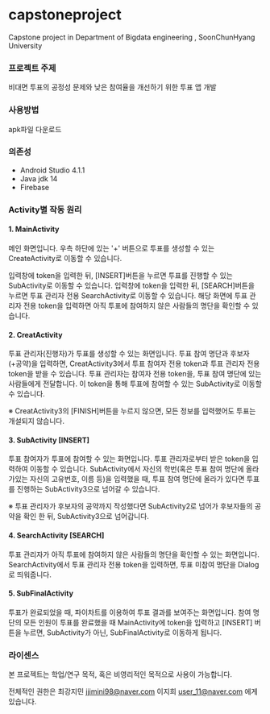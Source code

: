 # capstoneproject
Capstone project in Department of Bigdata engineering , SoonChunHyang University

### 프로젝트 주제
비대면 투표의 공정성 문제와 낮은 참여율을 개선하기 위한 투표 앱 개발

### 사용방법
apk파일 다운로드

### 의존성
- Android Studio 4.1.1
- Java jdk 14 
- Firebase


### Activity별 작동 원리
#### 1. MainActivity
메인 화면입니다. 우측 하단에 있는 '+' 버튼으로 투표를 생성할 수 있는 CreateActivity로 이동할 수 있습니다.

입력창에 token을 입력한 뒤, [INSERT]버튼을 누르면 투표를 진행할 수 있는 SubActivity로 이동할 수 있습니다. 입력창에 token을 입력한 뒤, [SEARCH]버튼을 누르면 투표 관리자 전용 SearchActivity로 이동할 수 있습니다. 해당 화면에 투표 관리자 전용 token을 입력하면 아직 투표에 참여하지 않은 사람들의 명단을 확인할 수 있습니다.

#### 2. CreatActivity
투표 관리자(진행자)가 투표를 생성할 수 있는 화면입니다. 투표 참여 명단과 후보자(+공약)을 입력하면, CreatActivity3에서 투표 참여자 전용 token과 투표 관리자 전용 token을 받을 수 있습니다. 투표 관리자는 참여자 전용 token을, 투표 참여 명단에 있는 사람들에게 전달합니다. 이 token을 통해 투표에 참여할 수 있는 SubActivity로 이동할 수 있습니다.

※ CreatActivity3의 [FINISH]버튼을 누르지 않으면, 모든 정보를 입력했어도 투표는 개설되지 않습니다.

#### 3. SubActivity [INSERT]
투표 참여자가 투표에 참여할 수 있는 화면입니다. 투표 관리자로부터 받은 token을 입력하여 이동할 수 있습니다. SubActivity에서 자신의 학번(혹은 투표 참여 명단에 올라가있는 자신의 고유번호, 이름 등)을 입력했을 때, 투표 참여 명단에 올라가 있다면 투표를 진행하는 SubActivity3으로 넘어갈 수 있습니다.

※ 투표 관리자가 후보자의 공약까지 작성했다면 SubActivity2로 넘어가 후보자들의 공약을 확인 한 뒤, SubActivity3으로 넘어갑니다.

#### 4. SearchActivity [SEARCH]
투표 관리자가 아직 투표에 참여하지 않은 사람들의 명단을 확인할 수 있는 화면입니다. SearchActivity에서 투표 관리자 전용 token을 입력하면, 투표 미참여 명단을 Dialog로 띄워줍니다.

#### 5. SubFinalActivity
투표가 완료되었을 때, 파이차트를 이용하여 투표 결과를 보여주는 화면입니다. 참여 명단의 모든 인원이 투표를 완료했을 때 MainActivity에 token을 입력하고 [INSERT] 버튼을 누르면, SubActivity가 아닌, SubFinalActivity로 이동하게 됩니다.

### 라이센스
본 프로젝트는 학업/연구 목적, 혹은 비영리적인 목적으로 사용이 가능합니다.

전체적인 권한은 최강지민 jjimini98@naver.com 이지희 user_11@naver.com 에게 있습니다.
